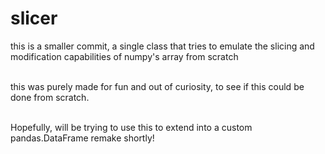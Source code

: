 # slicer
this is a smaller commit, a single class that tries to emulate the slicing and modification capabilities of numpy's array from scratch<br><br>

this was purely made for fun and out of curiosity, to see if this could be done from scratch.<br><br>

Hopefully, will be trying to use this to extend into a custom pandas.DataFrame remake shortly!
